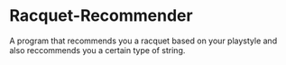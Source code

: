 # Racquet-Recommender
A program that recommends you a racquet based on your playstyle and also reccommends you a certain type of string. 
